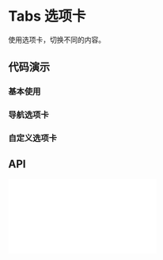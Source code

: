 # Tabs 选项卡

使用选项卡，切换不同的内容。


## 代码演示

### 基本使用

<code src="../../packages/wonder-ui/src/Tabs/demo/demo1.tsx"></code>


### 导航选项卡

<code src="../../packages/wonder-ui/src/Tabs/demo/demo2.tsx"></code>

### 自定义选项卡

<code src="../../packages/wonder-ui/src/Tabs/demo/custom-tabnav.tsx"></code>


## API

<embed src="../../packages/wonder-ui/src/TabPane/index.md"></embed>
